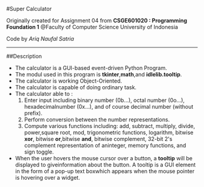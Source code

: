 #Super Calculator

Originally created for Assignment 04 from **CSGE601020 : Programming Foundation 1** @Faculty of Computer Science University of Indonesia

Code by *Ariq Naufal Satria*
* * * 

##Description
* The calculator is a GUI-based event-driven Python Program.
* The modul used in this program is **tkinter**,**math**,and **idlelib.tooltip**.
* The calculator is working Object-Oriented.
* The calculator is capable of doing ordinary task.
* The calculator able to :
    1. Enter input including binary number (0b...), octal number (0o...), hexadecimalnumber (0x...), and of course decimal number (without prefix).
    2. Perform conversion between the number representations.
    3. Compute various functions including: add, subtract, multiply, divide, power,square root, mod, trigonometric functions, logarithm, bitwise **xor**, bitwise **or**,bitwise **and**, bitwise complement, 32-bit 2's complement representation of aninteger, memory functions, and sign toggle.
* When the user hovers the mouse cursor over a button, a **tooltip** will be displayed to giveinformation about the button. A tooltip is a GUI element in the form of a pop-up text boxwhich appears when the mouse pointer is hovering over a widget.
